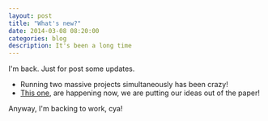 ```yaml
---
layout: post
title: "What's new?"
date: 2014-03-08 08:20:00
categories: blog
description: It's been a long time
---
```


<div class="wrapper" markdown="1">
I'm back. Just for post some updates.

* Running two massive projects simultaneously has been crazy!
* <a href="http://agtlucas.com/blog/2014/02/26/ideas.html" target="_blank">This one</a>, are happening now, we are putting our ideas out of the paper!

Anyway, I'm backing to work, cya!
</div>

